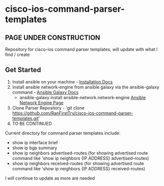 # cisco-ios-command-parser-templates

## PAGE UNDER CONSTRUCTION

Repository for cisco-ios command parser templates, will update with what I find / create

## Get Started
1. Install ansible on your machine - [Installation Docs](https://docs.ansible.com/ansible/latest/installation_guide/intro_installation.html)
2. Install ansible network-engine from ansible galaxy via the ansible-galaxy command - [Ansible Galaxy Docs](https://docs.ansible.com/ansible/2.7/reference_appendices/galaxy.html)
   - ansible-galaxy install ansible-network.network-engine  [Ansible Network Engine Page](https://galaxy.ansible.com/ansible-network/network-engine)
3. Clone Parser Repository - 'git clone https://github.com/RanFirstTry/cisco-ios-command-parser-templates.git'
4. TO BE CONTINUED

Current directory for command parser templates include:
  - show ip interface brief
  - show ip bgp summary
  - show ip neighbors advertised-routes (for showing advertised route command like 'show ip neighbors {IP ADDRESS} advertised-routes)
  - show ip neighbors received-routes (for showing advertised route command like 'show ip neighbors {IP ADDRESS} received-routes)

I will continue to update as more are needed
